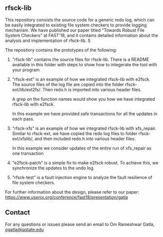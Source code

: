 ## rfsck-lib ##
This repository consists the source code for a generic redo log, which can be easily integrated to existing file system checkers to provide logging mechanism. We have published our paper titled "Towards Robust File System Checkers" at FAST'18, and it contains detailed information about the analysis and implementation of rfsck-lib.
S

The repository contains the prototypes of the following:

  1. "rfsck-lib" contains the source files for rfsck-lib. 
      There is a README available in this folder with steps to
      show how to integerate the tool with your program
      
  2.  "rfsck-ext" is an example of how we integrated rfsck-lib with e2fsck. 
      The source files of the log file are copied into the folder 
      rfsck-ext/lib/ext2fs/. Then redo.h is imported into various header files. 
      
      A grep on the function names would show you how we have integrated 
      rfsck-lib with e2fsck.

      In this example we have provided safe transactions for all the updates
      in each pass.
      
  3.  "rfsck-xfs" is an example of how we integrated rfsck-lib with xfs_repair.
      Similar to rfsck-ext, we have copied the redo log files to folder 
      rfsck-ext/xfslib/, and then included redo.h into various header files.

      In this example we consider updates of the entire run of xfs_repair as
      one transaction
      
  4.  "e2fsck-patch" is a simple fix to make e2fsck robust. To achieve this,
      we synchronize the updates to the undo log.

  5.  "rfsck-test" is a  fault injection engine to analyze the fault resilience of file system checkers.


For further information about the design, please refer to our paper:
https://www.usenix.org/conference/fast18/presentation/gatla 


## Contact ## 
For any questions or issues please send an email to Om Rameshwar Gatla, ogatla@iastate.edu
